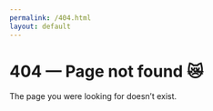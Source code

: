```yaml
---
permalink: /404.html
layout: default
---
```


# 404 — Page not found 😿
The page you were looking for doesn’t exist.

